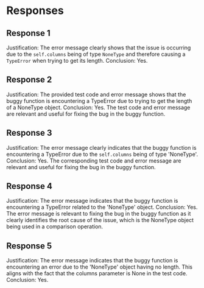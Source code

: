 # Responses
## Response 1
Justification: The error message clearly shows that the issue is occurring due to the `self.columns` being of type `NoneType` and therefore causing a `TypeError` when trying to get its length.
Conclusion: Yes.

## Response 2
Justification: The provided test code and error message shows that the buggy function is encountering a TypeError due to trying to get the length of a NoneType object.
Conclusion: Yes. The test code and error message are relevant and useful for fixing the bug in the buggy function.

## Response 3
Justification: The error message clearly indicates that the buggy function is encountering a TypeError due to the `self.columns` being of type 'NoneType'.
Conclusion: Yes. The corresponding test code and error message are relevant and useful for fixing the bug in the buggy function.

## Response 4
Justification: The error message indicates that the buggy function is encountering a TypeError related to the 'NoneType' object.
Conclusion: Yes. The error message is relevant to fixing the bug in the buggy function as it clearly identifies the root cause of the issue, which is the NoneType object being used in a comparison operation.

## Response 5
Justification: The error message indicates that the buggy function is encountering an error due to the 'NoneType' object having no length. This aligns with the fact that the columns parameter is None in the test code.
Conclusion: Yes.


